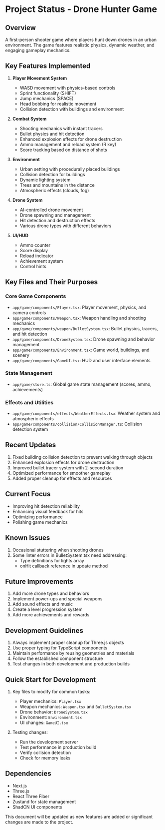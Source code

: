 # Project Status - Drone Hunter Game

## Overview
A first-person shooter game where players hunt down drones in an urban environment. The game features realistic physics, dynamic weather, and engaging gameplay mechanics.

## Key Features Implemented
1. **Player Movement System**
   - WASD movement with physics-based controls
   - Sprint functionality (SHIFT)
   - Jump mechanics (SPACE)
   - Head bobbing for realistic movement
   - Collision detection with buildings and environment

2. **Combat System**
   - Shooting mechanics with instant tracers
   - Bullet physics and hit detection
   - Enhanced explosion effects for drone destruction
   - Ammo management and reload system (R key)
   - Score tracking based on distance of shots

3. **Environment**
   - Urban setting with procedurally placed buildings
   - Collision detection for buildings
   - Dynamic lighting system
   - Trees and mountains in the distance
   - Atmospheric effects (clouds, fog)

4. **Drone System**
   - AI-controlled drone movement
   - Drone spawning and management
   - Hit detection and destruction effects
   - Various drone types with different behaviors

5. **UI/HUD**
   - Ammo counter
   - Score display
   - Reload indicator
   - Achievement system
   - Control hints

## Key Files and Their Purposes

### Core Game Components
- `app/game/components/Player.tsx`: Player movement, physics, and camera controls
- `app/game/components/Weapon.tsx`: Weapon handling and shooting mechanics
- `app/game/components/weapon/BulletSystem.tsx`: Bullet physics, tracers, and hit detection
- `app/game/components/DroneSystem.tsx`: Drone spawning and behavior management
- `app/game/components/Environment.tsx`: Game world, buildings, and scenery
- `app/game/components/GameUI.tsx`: HUD and user interface elements

### State Management
- `app/game/store.ts`: Global game state management (scores, ammo, achievements)

### Effects and Utilities
- `app/game/components/effects/WeatherEffects.tsx`: Weather system and atmospheric effects
- `app/game/components/collision/CollisionManager.ts`: Collision detection system

## Recent Updates
1. Fixed building collision detection to prevent walking through objects
2. Enhanced explosion effects for drone destruction
3. Improved bullet tracer system with 2-second duration
4. Optimized performance for smoother gameplay
5. Added proper cleanup for effects and resources

## Current Focus
- Improving hit detection reliability
- Enhancing visual feedback for hits
- Optimizing performance
- Polishing game mechanics

## Known Issues
1. Occasional stuttering when shooting drones
2. Some linter errors in BulletSystem.tsx need addressing:
   - Type definitions for lights array
   - onHit callback reference in update method

## Future Improvements
1. Add more drone types and behaviors
2. Implement power-ups and special weapons
3. Add sound effects and music
4. Create a level progression system
5. Add more achievements and rewards

## Development Guidelines
1. Always implement proper cleanup for Three.js objects
2. Use proper typing for TypeScript components
3. Maintain performance by reusing geometries and materials
4. Follow the established component structure
5. Test changes in both development and production builds

## Quick Start for Development
1. Key files to modify for common tasks:
   - Player mechanics: `Player.tsx`
   - Weapon mechanics: `Weapon.tsx` and `BulletSystem.tsx`
   - Drone behavior: `DroneSystem.tsx`
   - Environment: `Environment.tsx`
   - UI changes: `GameUI.tsx`

2. Testing changes:
   - Run the development server
   - Test performance in production build
   - Verify collision detection
   - Check for memory leaks

## Dependencies
- Next.js
- Three.js
- React Three Fiber
- Zustand for state management
- ShadCN UI components

This document will be updated as new features are added or significant changes are made to the project. 